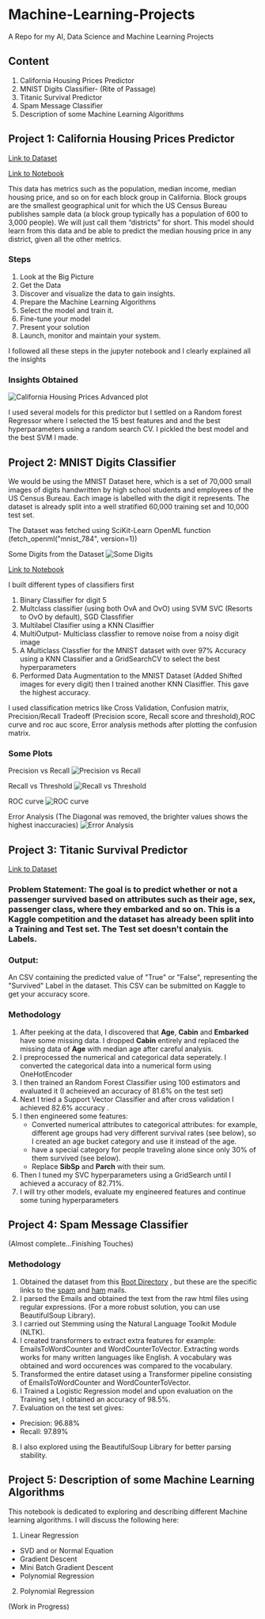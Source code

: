 # Machine-Learning-Projects

A Repo for my AI, Data Science and Machine Learning Projects

## Content
1. California Housing Prices Predictor
2. MNIST Digits Classifier- (Rite of Passage)
3. Titanic Survival Predictor
4. Spam Message Classifier 
5. Description of some Machine Learning Algorithms

## Project 1: California Housing Prices Predictor

[Link to Dataset](https://raw.githubusercontent.com/ageron/handson-ml/master/)

[Link to Notebook](california-housing-prices-prediction\ch2_housing_prices_exercise.ipynb)

This data has metrics such as the population, median income, median housing price, and so on for each block group in California. 
Block groups are the smallest geographical unit for which the US Census Bureau publishes sample data (a block group typically has a population of 600 to 3,000 people). We will just call them “districts” for short. This model should learn from this data and be able to predict the median housing price in any district, given all the other metrics.

### Steps
1. Look at the Big Picture
2. Get the Data
3. Discover and visualize the data to gain insights.
4. Prepare the Machine Learning Algorithms
5. Select the model and train it.
6. Fine-tune your model
7. Present your solution
8. Launch, monitor and maintain your system.

I followed all these steps in the jupyter notebook and I clearly explained all the insights

### Insights Obtained

![California Housing Prices Advanced plot](/california-housing-prices-prediction/images/end_to_end_project_practice/california_housing_prices_advanced_plt.png)


I used several models for this predictor but I settled on a Random forest Regressor where I selected the 15 best features and and the best hyperparameters using a random search CV. I pickled the best model and the best SVM I made.


## Project 2: MNIST Digits Classifier

We would be using the MNIST Dataset here,  which is a set of 70,000 small images of digits handwritten by high school students and employees of the US Census Bureau. Each image is labelled with the digit it represents. The dataset is already split into a well stratified 60,000 training set and 10,000 test set.

The Dataset was fetched using SciKit-Learn OpenML function (fetch_openml("mnist_784", version=1))


Some Digits from the Dataset
![Some Digits](/mnist-digits-classification/images/classification/more_digits_plot.jpg)



[Link to Notebook](mnist-digits-classification\mnist_dataset_classifcation.ipynb)

I built different types of classifiers first
1. Binary Classifier for digit 5
2. Multclass classifier (using both OvA and OvO) using SVM SVC (Resorts to OvO by default), SGD Classfifier
3. Multilabel Clasifier using a KNN Clasiffier
4. MultiOutput- Multiclass classfier to remove noise from a noisy digit image
5. A Multiclass Classfier for the MNIST dataset with over 97% Accuracy using a KNN Classifier and a GridSearchCV to select the best hyperparameters
6. Performed Data Augmentation to the MNIST Dataset (Added Shifted images for every digit) then I trained another KNN Clasiffier. This gave the highest accuracy.

I used classification metrics like Cross Validation, Confusion matrix, Precision/Recall Tradeoff (Precision score, Recall score and threshold),ROC curve and roc auc score, Error analysis methods after plotting the confusion matrix.

### Some Plots

Precision vs Recall
![Precision vs Recall](/mnist-digits-classification/images/classification/precision_vs_recall_plot.jpg)


Recall vs Threshold
![Recall vs Threshold](/mnist-digits-classification/images/classification/precision_recall_vs_threshold_plot.jpg)


ROC curve
![ROC curve](/mnist-digits-classification/images/classification/roc_curve_comparison_plot.jpg)


Error Analysis (The Diagonal was removed, the brighter values shows the highest inaccuracies)
![Error Analysis](/mnist-digits-classification/images/classification/conf_matrix_errors_colour_plot.jpg)




## Project 3: Titanic Survival Predictor

[Link to Dataset](https://raw.githubusercontent.com/ageron/handson-ml2/master/datasets/titanic/)

### **Problem Statement**: The goal is to predict whether or not a passenger survived based on attributes such as their age, sex, passenger class, where they embarked and so on. This is a Kaggle competition and the dataset has already been split into a Training and Test set. The Test set doesn't contain the Labels.

### Output: 
An CSV containing the predicted value of "True" or "False", representing the "Survived" Label in the dataset. This CSV can be submitted on Kaggle to get your accuracy score.

### Methodology
1. After peeking at the data, I discovered that **Age**, **Cabin** and **Embarked** have some missing data. I dropped **Cabin** entirely and replaced the missing data of **Age** with median age after careful analysis.
2. I preprocessed the numerical and categorical data seperately. I converted the categorical data into a numerical form using OneHotEncoder
3. I then trained an Random Forest Classifier using 100 estimators and evaluated it (I acheieved an accuracy of 81.6% on the test set)
4. Next I tried a Support Vector Classifier and after cross validation I achieved 82.6% accuracy .
5. I then engineered some features:  
    * Converted numerical attributes to categorical attributes: for example, different age groups had very different survival rates (see below), so I created an age bucket category and use it instead of the age.
    * have a special category for people traveling alone since only 30% of them survived (see below).
    * Replace **SibSp** and **Parch** with their sum.
6. Then I tuned my SVC hyperparameters using a GridSearch until I achieved a accuracy of 82.71%.
7. I will try other models, evaluate my engineered features and continue some tuning hyperparameters



## Project 4: Spam Message Classifier

(Almost complete...Finishing Touches)

### Methodology
1. Obtained the dataset from this [Root Directory](http://spamassassin.apache.org/old/publiccorpus/) , but these are the specific links to the [spam](http://spamassassin.apache.org/old/publiccorpus/20030228_spam.tar.bz2) and [ham](http://spamassassin.apache.org/old/publiccorpus/20030228_easy_ham.tar.bz2) mails.
2. I parsed the Emails and obtained the text from the raw html files using regular expressions. (For a more robust solution, you can use BeautifulSoup Library).
3. I carried out Stemming using the Natural Language Toolkit Module (NLTK). 
4. I created transformers to extract extra features for example: EmailsToWordCounter and WordCounterToVector. Extracting words works for many written languages like English. A vocabulary was obtained and word occurences was compared to the vocabulary.
5. Transformed the entire dataset using a Transformer pipeline consisting of EmailsToWordCounter and WordCounterToVector.
6. I Trained a Logistic Regression model and upon evaluation on the Training set, I obtained an accuracy of 98.5%.
7. Evaluation on the test set gives: 
- Precision: 96.88%
- Recall: 97.89%
8. I also explored using the BeautifulSoup Library for better parsing stability.

## Project  5: Description of some Machine Learning Algorithms

This notebook is dedicated to exploring and describing different Machine learning algorithms. I will discuss the following here:
1. Linear Regression
- SVD and or Normal Equation
- Gradient Descent
- Mini Batch Gradient Descent
- Polynomial Regression

2. Polynomial Regression

(Work in Progress)







